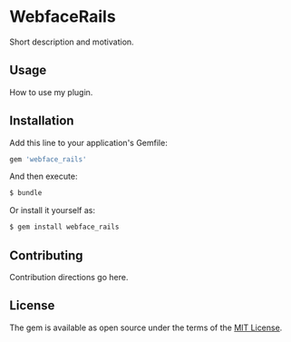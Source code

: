 # WebfaceRails
Short description and motivation.

## Usage
How to use my plugin.

## Installation
Add this line to your application's Gemfile:

```ruby
gem 'webface_rails'
```

And then execute:
```bash
$ bundle
```

Or install it yourself as:
```bash
$ gem install webface_rails
```

## Contributing
Contribution directions go here.

## License
The gem is available as open source under the terms of the [MIT License](https://opensource.org/licenses/MIT).
